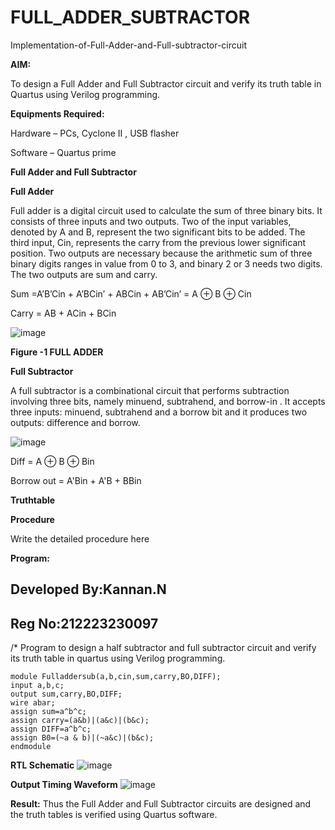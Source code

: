 # FULL_ADDER_SUBTRACTOR

Implementation-of-Full-Adder-and-Full-subtractor-circuit

**AIM:**

To design a Full Adder and Full Subtractor circuit and verify its truth table in Quartus using Verilog programming.

**Equipments Required:**

Hardware – PCs, Cyclone II , USB flasher

Software – Quartus prime

**Full Adder and Full Subtractor**

**Full Adder**

Full adder is a digital circuit used to calculate the sum of three binary bits. It consists of three inputs and two outputs. Two of the input variables, denoted by A and B, represent the two significant bits to be added. The third input, Cin, represents the carry from the previous lower significant position. Two outputs are necessary because the arithmetic sum of three binary digits ranges in value from 0 to 3, and binary 2 or 3 needs two digits. The two outputs are sum and carry.

Sum =A’B’Cin + A’BCin’ + ABCin + AB’Cin’ = A ⊕ B ⊕ Cin 

Carry = AB + ACin + BCin

![image](https://github.com/naavaneetha/FULL_ADDER_SUBTRACTOR/assets/154305477/0f30ba51-5ffb-4198-845f-18e054f675e7)

**Figure -1 FULL ADDER**

**Full Subtractor**

A full subtractor is a combinational circuit that performs subtraction involving three bits, namely minuend, subtrahend, and borrow-in . It accepts three inputs: minuend, subtrahend and a borrow bit and it produces two outputs: difference and borrow.

![image](https://github.com/naavaneetha/FULL_ADDER_SUBTRACTOR/assets/154305477/02b24f51-ab51-4304-9ad6-7b81ffc1ead5)

Diff = A ⊕ B ⊕ Bin 

Borrow out = A'Bin + A'B + BBin

**Truthtable**

**Procedure**

Write the detailed procedure here

**Program:**
## Developed By:Kannan.N
## Reg No:212223230097

/* Program to design a half subtractor and full subtractor circuit and verify its truth table in quartus using Verilog programming. 
```
module Fulladdersub(a,b,cin,sum,carry,BO,DIFF);
input a,b,c;
output sum,carry,BO,DIFF;
wire abar;
assign sum=a^b^c;
assign carry=(a&b)|(a&c)|(b&c);  
assign DIFF=a^b^c;
assign B0=(~a & b)|(~a&c)|(b&c);  
endmodule
```

**RTL Schematic**
![image](https://github.com/user-attachments/assets/4f78d259-7cca-4104-b5c9-0737ee73d969)


**Output Timing Waveform**
![image](https://github.com/user-attachments/assets/65a577a6-9147-46e2-9012-235a75acd1d5)


**Result:**
Thus the Full Adder and Full Subtractor circuits are designed and the truth tables is verified using Quartus software.



